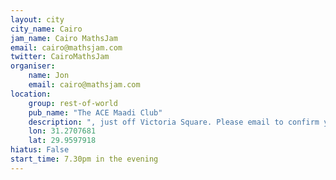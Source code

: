 ```yaml
---
layout: city                                           
city_name: Cairo                                                              
jam_name: Cairo MathsJam
email: cairo@mathsjam.com
twitter: CairoMathsJam
organiser:
    name: Jon
    email: cairo@mathsjam.com
location:
    group: rest-of-world
    pub_name: "The ACE Maadi Club"
    description: ", just off Victoria Square. Please email to confirm you're coming, where possible"
    lon: 31.2707681
    lat: 29.9597918
hiatus: False
start_time: 7.30pm in the evening
---
```

